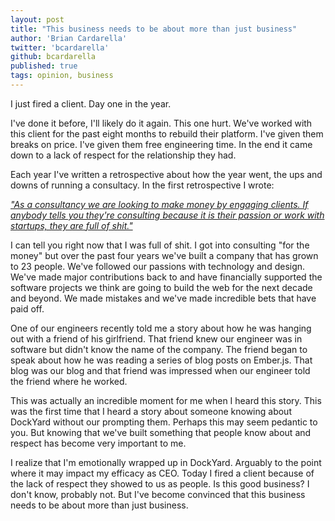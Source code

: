 ```yaml
---
layout: post
title: "This business needs to be about more than just business"
author: 'Brian Cardarella'
twitter: 'bcardarella'
github: bcardarella
published: true
tags: opinion, business
---
```


I just fired a client. Day one in the year.

I've done it before, I'll likely do it again. This one hurt. We've
worked with this client for the past eight months to rebuild their
platform. I've given them breaks on price. I've given them free
engineering time. In the end it came down to a lack of respect for the
relationship they had.

Each year I've written a retrospective about how the year went, the ups
and downs of running a consultacy. In the first retrospective I wrote:

[*"As a consultancy we are looking to make money by engaging clients. If
anybody tells you they're consulting because it is their passion or work
with startups, they are full of shit."*][shit]

I can tell you right now that I was full of shit. I got into consulting
"for the money" but over the past four years we've built a company that
has grown to 23 people. We've followed our passions with technology and
design. We've made major contributions back to and have financially
supported the software projects we think are going to build the web for
the next decade and beyond. We made mistakes and we've made incredible
bets that have paid off.

One of our engineers recently told me a story about how he was hanging
out with a friend of his girlfriend. That friend knew our engineer was in
software but didn't know the name of the company. The friend began to speak
about how he was reading a series of blog posts on Ember.js. That blog
was our blog and that friend was impressed when our engineer told the friend
where he worked.

This was actually an incredible moment for me when I
heard this story. This was the first time that I heard a story about
someone knowing about DockYard without our prompting them. Perhaps this
may seem pedantic to you. But knowing that we've built something that
people know about and respect has become very important to me.

I realize that I'm emotionally wrapped up in DockYard. Arguably to the
point where it may impact my efficacy as CEO. Today I
fired a client because of the lack of respect they showed to us as
people. Is this good business? I don't know, probably not. But I've become convinced
that this business needs to be about more than just business.

[shit]: https://dockyard.com/blog/opinion/2012/06/21/lessons-learned-six-month-of-running-dockyard
